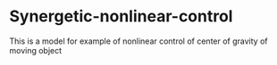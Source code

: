 # Synergetic-nonlinear-control
This is a model for example of nonlinear control of center of gravity of moving object
